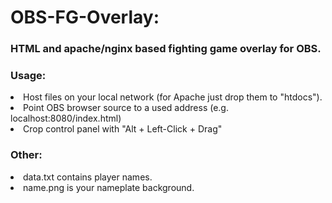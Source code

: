 <h1> OBS-FG-Overlay:</h1>
<h3>HTML and apache/nginx based fighting game overlay for OBS.</h3>
<h3>Usage:</h3>
  <li> Host files on your local network (for Apache just drop them to "htdocs").
  <li> Point OBS browser source to a used address (e.g. localhost:8080/index.html)
  <li> Crop control panel with "Alt + Left-Click + Drag"
<h3>Other:</h3>
  <li> data.txt contains player names.
  <li> name.png is your nameplate background.
